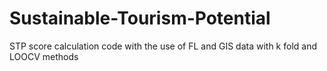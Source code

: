 # Sustainable-Tourism-Potential
STP score calculation code with the use of FL and GIS data with k fold and LOOCV methods

